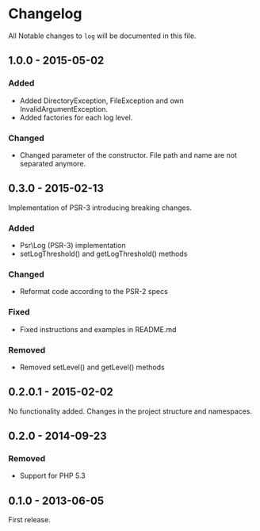 # Changelog

All Notable changes to `log` will be documented in this file.

## 1.0.0 - 2015-05-02

### Added
- Added DirectoryException, FileException and own InvalidArgumentException.
- Added factories for each log level.

### Changed
- Changed parameter of the constructor. File path and name are not separated anymore.

## 0.3.0 - 2015-02-13

Implementation of PSR-3 introducing breaking changes.

### Added
- Psr\Log (PSR-3) implementation
- setLogThreshold() and getLogThreshold() methods

### Changed
- Reformat code according to the PSR-2 specs

### Fixed
- Fixed instructions and examples in README.md

### Removed
- Removed setLevel() and getLevel() methods

## 0.2.0.1 - 2015-02-02

No functionality added. Changes in the project structure and namespaces.

## 0.2.0 - 2014-09-23

### Removed
- Support for PHP 5.3

## 0.1.0 - 2013-06-05

First release.